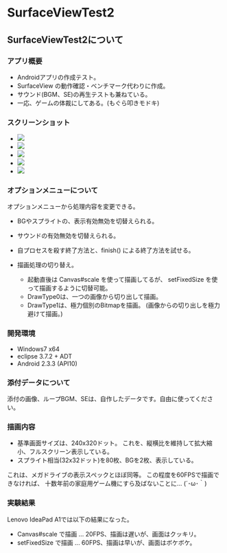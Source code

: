 # SurfaceViewTest2

## SurfaceViewTest2について

### アプリ概要

* Androidアプリの作成テスト。
* SurfaceView の動作確認・ベンチマーク代わりに作成。
* サウンド(BGM、SE)の再生テストも兼ねている。
* 一応、ゲームの体裁にしてある。(もぐら叩きモドキ)

### スクリーンショット

<div>
<link media="screen" rel="stylesheet" href="https://dl.dropbox.com/u/84075965/js/colorbox/colorbox.css" />
<link media="screen" rel="stylesheet" href="https://dl.dropbox.com/u/84075965/js/colorbox/floatlist.css" />
<script type="text/javascript" src="http://www.google.com/jsapi"></script>
<script type="text/javascript">google.load('jquery', '1')</script>
<script src="https://dl.dropbox.com/u/84075965/js/colorbox/jquery.colorbox-min.js"></script>
<script type="text/javascript">
<!--
$(document).ready(function(){
$(".slshow").colorbox({rel:'slshow', transition:"fade", speed:100});
$(".single").colorbox();
});
-->
</script>
<ul class="floatlist">
<li><a class="slshow" href="https://dl.dropbox.com/u/84075965/screenshot/SurfaceViewTest2/SurfaceViewTest2_ss_1.png" title="タイトル画面"><img src="thumb1.png" /></a></li>
<li><a class="slshow" href="https://dl.dropbox.com/u/84075965/screenshot/SurfaceViewTest2/SurfaceViewTest2_ss_2.png" title="ゲーム画面1"><img src="thumb2.png" /></a></li>
<li><a class="slshow" href="https://dl.dropbox.com/u/84075965/screenshot/SurfaceViewTest2/SurfaceViewTest2_ss_3.png" title="ゲーム画面2"><img src="thumb3.png" /></a></li>
<li><a class="slshow" href="https://dl.dropbox.com/u/84075965/screenshot/SurfaceViewTest2/SurfaceViewTest2_ss_5.png" title="クリア画面"><img src="thumb5.png" /></a></li>
<li><a class="slshow" href="https://dl.dropbox.com/u/84075965/screenshot/SurfaceViewTest2/SurfaceViewTest2_ss_4.png" title="オプションメニュー"><img src="thumb4.png" /></a></li>
</ul>
<p class="clearLeft"></p>
</div>

### オプションメニューについて

オプションメニューから処理内容を変更できる。

* BGやスプライトの、表示有効無効を切替えられる。
* サウンドの有効無効を切替えられる。
* 自プロセスを殺す終了方法と、finish() による終了方法を試せる。

* 描画処理の切り替え。
  * 起動直後は Canvas#scale を使って描画してるが、
    setFixedSize を使って描画するように切替可能。
  * DrawType0は、一つの画像から切り出して描画。
  * DrawType1は、極力個別のBitmapを描画。
    (画像からの切り出しを極力避けて描画。)

### 開発環境

* Windows7 x64
* eclipse 3.7.2 + ADT
* Android 2.3.3 (API10)

### 添付データについて

添付の画像、ループBGM、SEは、自作したデータです。自由に使ってください。

### 描画内容

* 基準画面サイズは、240x320ドット。
  これを、縦横比を維持して拡大縮小、フルスクリーン表示している。
* スプライト相当(32x32ドット)を80枚、BGを2枚、表示している。

これは、メガドライブの表示スペックとほぼ同等。
この程度を60FPSで描画できなければ、
十数年前の家庭用ゲーム機にすら及ばないことに… (´･ω･｀)

### 実験結果

Lenovo IdeaPad A1では以下の結果になった。

* Canvas#scale で描画 ... 20FPS、描画は遅いが、画面はクッキリ。
* setFixedSize で描画 ... 60FPS、描画は早いが、画面はボケボケ。

